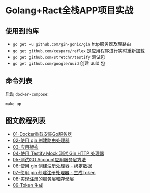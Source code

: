 # Golang+Ract全栈APP项目实战


## 使用到的库
- `go get -u github.com/gin-gonic/gin` http服务器及理路由
- `go get github.com/cespare/reflex` 是应用程序进行实时重新加载
- `go get github.com/stretchr/testify` 测试包
- `go get github.com/google/uuid` 创建 uuid 包



## 命令列表
启动 `docker-compose`:
```
make up
```

## 图文教程列表
- [01-Docker重载安装Go服务器](https://dev.to/jacobsngoodwin/full-stack-memory-app-01-setup-go-server-with-reload-in-docker-62n)
- [02-使用 gin 创建路由处理器](https://dev.to/jacobsngoodwin/02-creating-route-handlers-in-gin-4f3j)
- [03-应用架构](https://dev.to/jacobsngoodwin/03-application-architecture-5jk)
- [04-使用 Testify Mock 测试 Gin HTTP 处理器](https://dev.to/jacobsngoodwin/04-testing-first-gin-http-handler-9m0)
- [05-测试GO Account应用服务层方法](https://dev.to/jacobsngoodwin/05-testing-a-service-layer-method-in-go-account-application-13a6)
- [06-使用 gin 创建注册处理器 - 绑定数据](https://dev.to/jacobsngoodwin/creating-signup-handler-in-gin-binding-data-3kb5)
- [07-使用 gin 创建注册处理器 - 生成Token](https://dev.to/jacobsngoodwin/07-completing-signup-handler-in-gin-token-creation-1ikc)
- [08-实现注册的服务层和存储层](https://dev.to/jacobsngoodwin/08-implement-signup-in-service-and-repository-layers-4coe)
- [09-Token 生成](https://dev.to/jacobsngoodwin/09-token-creation-gjh)
